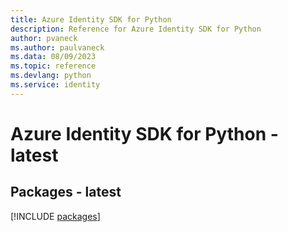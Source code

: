 ```yaml
---
title: Azure Identity SDK for Python
description: Reference for Azure Identity SDK for Python
author: pvaneck
ms.author: paulvaneck
ms.data: 08/09/2023
ms.topic: reference
ms.devlang: python
ms.service: identity
---
```

# Azure Identity SDK for Python - latest
## Packages - latest
[!INCLUDE [packages](identity-index.md)]